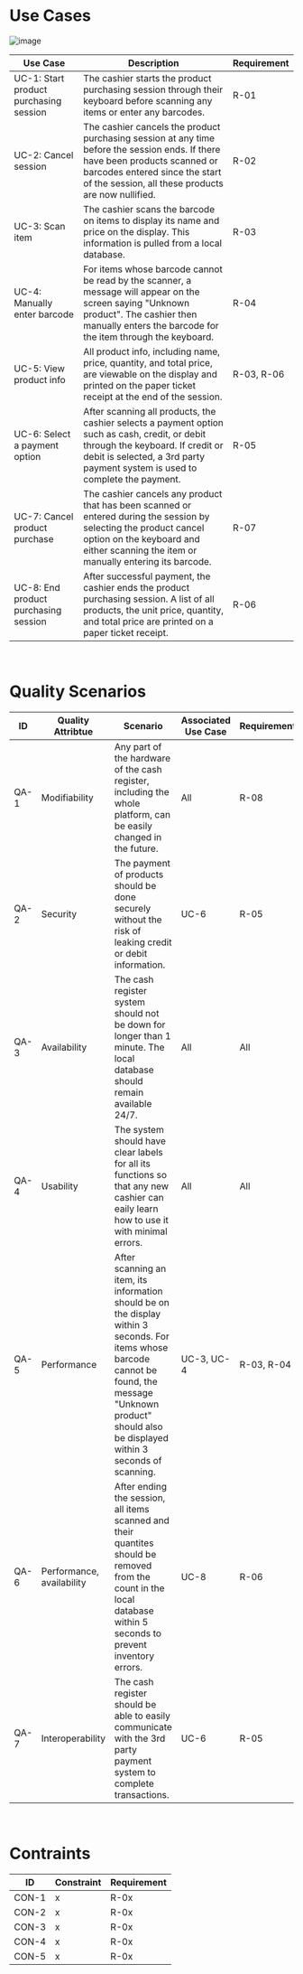 # Use Cases
![image](https://user-images.githubusercontent.com/95394109/198855958-32ce54ab-1321-4837-8ae5-074abd718068.png)


| Use Case | Description | Requirement |
| -------- | ----------- | ----------- |
| UC-1: Start product purchasing session | The cashier starts the product purchasing session through their keyboard before scanning any items or enter any barcodes. | R-01 |
| UC-2: Cancel session | The cashier cancels the product purchasing session at any time before the session ends. If there have been products scanned or barcodes entered since the start of the session, all these products are now nullified. | R-02 |
| UC-3: Scan item | The cashier scans the barcode on items to display its name and price on the display. This information is pulled from a local database. | R-03 |
| UC-4: Manually enter barcode | For items whose barcode cannot be read by the scanner, a message will appear on the screen saying "Unknown product". The cashier then manually enters the barcode for the item through the keyboard. | R-04 |
| UC-5: View product info | All product info, including name, price, quantity, and total price, are viewable on the display and printed on the paper ticket receipt at the end of the session. | R-03, R-06 |
| UC-6: Select a payment option | After scanning all products, the cashier selects a payment option such as cash, credit, or debit through the keyboard. If credit or debit is selected, a 3rd party payment system is used to complete the payment. | R-05 |
| UC-7: Cancel product purchase | The cashier cancels any product that has been scanned or entered during the session by selecting the product cancel option on the keyboard and either scanning the item or manually entering its barcode. | R-07 |
| UC-8: End product purchasing session | After successful payment, the cashier ends the product purchasing session. A list of all products, the unit price, quantity, and total price are printed on a paper ticket receipt. | R-06 |
<br>

# Quality Scenarios
| ID | Quality Attribtue | Scenario | Associated Use Case | Requirement |
| -- | ----------------- | -------- | -------- | -------- |
| QA-1 | Modifiability | Any part of the hardware of the cash register, including the whole platform, can be easily changed in the future. | All | R-08 |
| QA-2 | Security | The payment of products should be done securely without the risk of leaking credit or debit information. | UC-6 | R-05 |
| QA-3 | Availability | The cash register system should not be down for longer than 1 minute. The local database should remain available 24/7. | All | All |
| QA-4 | Usability | The system should have clear labels for all its functions so that any new cashier can eaily learn how to use it with minimal errors. | All | All |
| QA-5 | Performance | After scanning an item, its information should be on the display within 3 seconds. For items whose barcode cannot be found, the message "Unknown product" should also be displayed within 3 seconds of scanning. | UC-3, UC-4 | R-03, R-04 |
| QA-6 | Performance, availability | After ending the session, all items scanned and their quantites should be removed from the count in the local database within 5 seconds to prevent inventory errors. | UC-8 | R-06 |
| QA-7 | Interoperability | The cash register should be able to easily communicate with the 3rd party payment system to complete transactions. | UC-6 | R-05 |
<br>

# Contraints
| ID | Constraint | Requirement |
| -------- | ----------- | ----------- |
| CON-1 | x | R-0x |
| CON-2 | x | R-0x |
| CON-3 | x | R-0x |
| CON-4 | x | R-0x |
| CON-5 | x | R-0x |
